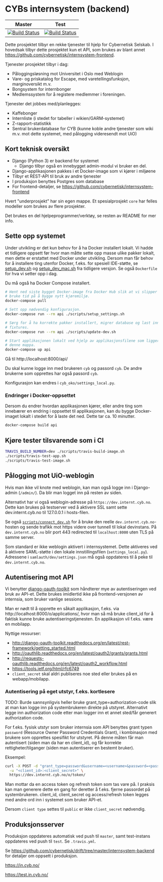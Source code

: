 # CYBs internsystem (backend)

| Master | Test |
| --- | --- |
| [![Build Status](https://travis-ci.org/cybernetisk/internsystem.svg?branch=master)](https://travis-ci.org/cybernetisk/internsystem) | [![Build Status](https://travis-ci.org/cybernetisk/internsystem.svg?branch=test)](https://travis-ci.org/cybernetisk/internsystem) |

Dette prosjektet tilbyr en rekke tjenester til hjelp for Cybernetisk Selskab.
I hovedsak tilbyr dette prosjektet kun et API, som brukes av blant annet
https://github.com/cybernetisk/internsystem-frontend.

Tjenester prosjektet tilbyr i dag:

* Påloggingsløsning mot Universitet i Oslo med Weblogin
* Vare- og priskatalog for Escape, med varetellingsfunksjon, marginoversikt m.v.
* Bongsystem for internbonger
* Medlemssystem for å registere medlemmer i foreningen.

Tjenester det jobbes med/planlegges:

* Kaffebonger
* Internliste (i stedet for tabeller i wikien/GARM-systemet)
* Z-rapport-statistikk
* Sentral brukerdatabase for CYB (kunne koble andre tjenester som wiki m.v. mot
  dette systemet, med pålogging videresendt mot UiO)

## Kort teknisk oversikt

* Django (Python 3) er backend for systemet
  * Django tilbyr også en innebygget admin-modul vi bruker en del.
* Django-applikasjonen pakkes i et Docker-image som vi kjører i miljøene
* Tilbyr et REST-API til bruk av andre tjenester
* I produksjon benyttes Postgres som database
* For frontend-detaljer, se https://github.com/cybernetisk/internsystem-frontend

Hvert "underprosjekt" har sin egen mappe. Et spesialprosjekt `core` har felles
modeller som brukes av flere prosjekter.

Det brukes en del hjelpeprogrammer/verktøy, se resten av README for mer info.

## Sette opp systemet

Under utvikling er det kun behov for å ha Docker installert lokalt. Vi hadde
et tidligere oppsett før hvor man måtte sette opp masse ulike pakker lokalt,
men dette er erstattet med Docker under utvikling. Dersom man får behov for å
installere ting utenfor Docker, f.eks. for spesiell IDE-støtte, se
[setup_dev.sh](https://github.com/cybernetisk/internsystem/blob/45d7da9d5591a3e85ba12fdcdbba19ababfb22e5/scripts/setup_dev.sh)
og [setup_dev_mac.sh](https://github.com/cybernetisk/internsystem/blob/45d7da9d5591a3e85ba12fdcdbba19ababfb22e5/scripts/setup_dev_mac.sh)
fra tidligere versjon. Se også `Dockerfile` for hva vi setter opp i dag.

Du må også ha Docker Compose installert.

```bash
# Hent ned siste bygget Docker-image fra Docker Hub slik at vi slipper å
# bruke tid på å bygge nytt kjøremiljø.
docker-compose pull

# Sett opp nødvendig konfigurasjon.
docker-compose run --rm api ./scripts/setup_settings.sh

# Sørg for å ha korrekte pakker installert, migrer database og last inn
# fixtures.
docker-compose run --rm api ./scripts/update-dev.sh

# Start applikasjonen lokalt ved hjelp av applikasjonsfilene som ligger i
# denne mappa.
docker-compose up api
```

Gå til http://localhost:8000/api/

Du skal kunne logge inn med brukeren `cyb` og passord `cyb`. De andre brukerne
som opprettes har også passord `cyb`.

Konfigurasjon kan endres i `cyb_oko/settings_local.py`.

### Endringer i Docker-oppsettet

Dersom du endrer hvordan applikasjonen kjører, eller andre ting som innebærer
en endring i oppsettet til applikasjonen, kan du bygge Docker-imaget lokalt
i stedet for å laste det ned. Dette tar ca. 10 minutter.

```bash
docker-compose build api
```

## Kjøre tester tilsvarende som i CI

```bash
TRAVIS_BUILD_NUMBER=dev ./scripts/travis-build-image.sh
./scripts/travis-test-app.sh
./scripts/travis-test-image.sh
```

## Pålogging mot UiO-weblogin

Hvis man ikke vil knote med weblogin, kan man også logge inn i Django-admin
(`/admin/`). Da blir man logget inn på resten av siden.

Alternativt har vi også weblogin-adresse på `https://dev.internt.cyb.no`.
Dette kan brukes på testserver ved å aktivere SSL samt sette dev.internt.cyb.no
til 127.0.0.1 i hosts-filen.

Se også [`scripts/connect_dev.sh`](scripts/connect_dev.sh) for å bruke den
reelle `dev.internt.cyb.no`-hosten og sende trafikk mot https videre over
tunnell til lokal devinstans. På `dev.internt.cyb.no` blir port 443 redirected
til `localhost:8000` uten TLS på samme server.

Som standard er ikke weblogin aktivert i internsystemet. Dette aktiveres ved
å aktivere SAML-støtte i den lokale innstillingsfilen (`settings_local.py`).
Adressene i `samlauth/dev/settings.json` må også oppdateres til å peke til
`dev.internt.cyb.no`.

## Autentisering mot API

Vi benytter [django-oauth-toolkit](https://github.com/evonove/django-oauth-toolkit)
som håndterer mye av autentiseringen ved bruk av API-et. Dette brukes imidlertid
ikke på frontend-versjonen av internsia, som bruker vanlige sessions.

Man er nødt til å opprette en såkalt applikasjon, f.eks. via
http://localhost:8000/o/applications/, hvor man så må bruke client_id for å
faktisk kunne bruke autentiseringstjenesten. En applikasjon vil f.eks. være
en mobilapp.

Nyttige ressurser:

* http://django-oauth-toolkit.readthedocs.org/en/latest/rest-framework/getting_started.html
* http://oauthlib.readthedocs.org/en/latest/oauth2/grants/grants.html
* http://requests-oauthlib.readthedocs.org/en/latest/oauth2_workflow.html
* https://tools.ietf.org/html/rfc6749
* `client_secret` skal aldri publiseres noe sted eller brukes på en webapp/mobilapp.

### Autentisering på eget utstyr, f.eks. kortlesere

TODO: Burde sannsynligvis heller bruke grant_type=authorization-code slik at man
kan logge inn på systembrukeren direkte på utstyret. Alternativt legge inn
authorization code etter man logger inn et annet sted/får generert authorization
code.

For f.eks. fysisk utstyr som bruker internsia som API benyttes grant typen
`password` (Resource Owner Password Credentials Grant), i kombinasjon med
brukere som opprettes spesifikt for utstyret. På denne måten får man autentisert
(siden man da har en client_id), og får korrekte rettigheter/tilganger
(siden man autentiserer en bestemt bruker).

Eksempel:

```bash
curl -X POST -d "grant_type=password&username=<username>&password=<pass>" \
  -u "<client_id>:<client_secret>" \
  https://dev.internt.cyb.no/o/token/
```

Man mottar da en access token og refresh token som tas vare på. I praksis kan
man generere dette en gang for deretter å f.eks. fjerne passordet på
systembrukeren. client_id, client_secret og access/refresh token legges med
andre ord inn i systemet som bruker API-et.

Dersom `client type` settes til `public` er ikke `client_secret` nødvendig.

## Produksjonsserver

Produksjon oppdateres automatisk ved push til `master`, samt test-instans
oppdateres ved push til `test`. Se `.travis.yml`.

Se https://github.com/cybernetisk/drift/tree/master/internsystem-backend
for detaljer om oppsett i produksjon.

https://in.cyb.no/

https://test.in.cyb.no/
